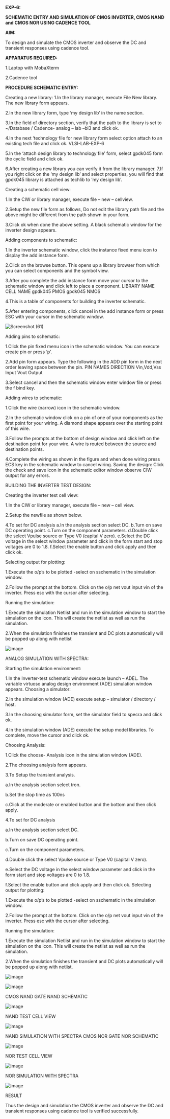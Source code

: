 **EXP-6:**
 
 **SCHEMATIC ENTRY AND SIMULATION OF CMOS INVERTER, CMOS NAND and CMOS NOR USING
 CADENCE TOOL**
 
 **AIM:**
 
 To design and simulate the CMOS inverter and observe the DC and transient
 responses using cadence tool.
 
 **APPARATUS REQUIRED:**
 
 1.Laptop with MobaXterm
 
 2.Cadence tool
 
 **PROCEDURE SCHEMATIC ENTRY:**
 
 Creating a new library:
 1.In the library manager, execute File 
New library. The new library form appears.

2.In the new library form, type ‘my design lib’ in the
 name section. 

 3.In the field of directory section, verify that the path to the library is set to
 ~/Database / Cadence- analog – lab –bl3 and click ok.
 
 4.In the next ‘technology file for new library
 form select option attach to an existing tech file and click ok. VLSI-LAB-EXP-6

 5.In the ‘attach
 design library to technology file’ form, select gpdk045 form the cyclic field and click ok.
 
 6.After creating a new library you can verify it from the library manager. 7.If you right click on the ‘my
 design lib’ and select properties, you will find that gpdk045 library is attached as techlib to ‘my
 design lib’.
 
 Creating a schematic cell view:
 
 1.In the CIW or library manager, execute file – new – cellview. 
 
 2.Setup the new file form as follows, Do not edit the library path file and the above might be
 different from the path shown in your form.
 
 3.Click ok when done the above setting. A black schematic window for the inverter design appears.

 Adding components to schematic: 
 
 1.In the inverter schematic window, click the instance fixed menu icon to display the add instance form.
 
 2.Click on the browse button. This opens up a library browser from which you can select
 components and the symbol view.
 
 3.After you complete the add instance form move your cursor to
 the schematic window and click left to place a component. LIBRARY NAME CELL NAME gpdk045
 PMOS gpdk045 NMOS
 
 4.This is a table of components for building the inverter schematic.
 
 5.After entering components, click cancel in the add instance form or press ESC with your cursor in the
 schematic window.

 ![Screenshot (61)](https://github.com/hemakaruna/VLSI-LAB-EXP-6/assets/160728787/8db56d8a-49d2-4350-8be7-c7e83a79df26)


  Adding pins to schematic: 
  
 1.Click the pin fixed menu icon in the schematic window. You can execute
 create pin or press ‘p’.
 
 2.Add pin form appears. Type the following in the ADD pin form in the next
 order leaving space between the pin. PIN NAMES DIRECTION Vin,Vdd,Vss Input Vout Output

 3.Select cancel and then the schematic window enter window file or press the f bind key.
 
 Adding wires to schematic: 

 1.Click the wire (narrow) icon in the schematic window. 
 
 2.In the schematic window click on a pin of one of your components as the first point for your wiring. A diamond
 shape appears over the starting point of this wire.
 
 3.Follow the prompts at the bottom of design  window and click left on the destination point for your wire. A wire is routed between the source
 and destination points. 
 
 4.Complete the wiring as shown in the figure and when done wiring press
 ECS key in the schematic window to cancel wiring.
 Saving the design: Click the check and save icon
 in the schematic editor window observe CIW output for any errors.
 
 BUILDING THE INVERTER TEST DESIGN:
 
 Creating the inverter test cell view: 
 
 1.In the CIW or library
 manager, execute file – new – cell view. 

 2.Setup the newfile as shown below.

 4.To set for DC analysis a.In the analysis section select DC. b.Turn on
 save DC operating point. c.Turn on the component parameters. d.Double click the select Vpulse
 source or Type V0 (capital V zero). e.Select the DC voltage in the select window parameter and click
 in the form start and stop voltages are 0 to 1.8. f.Select the enable button and click apply and then
 click ok. 

 Selecting output for plotting:
 
 1.Execute the o/p’s to be plotted -select on sschematic in the
 simulation window. 
 
 2.Follow the prompt at the bottom. Click on the o/p net vout input vin of the
 inverter. Press esc with the cursor after selecting.
 
 Running the simulation:
 
 1.Execute the simulation
 Netlist and run in the simulation window to start the simulation on the icon. This will create the
 netlist as well as run the simulation.
 
 2.When the simulation finishes the transient and DC plots
 automatically will be popped up along with netlist

 ![image](https://github.com/hemakaruna/VLSI-LAB-EXP-6/assets/160728787/8d3b9565-fd38-4233-8d88-c3027d9a2ccc)

ANALOG SIMULATION WITH SPECTRA: 

Starting the simulation environment:

1.In the Inverter-test schematic window execute launch – ADEL. The variable virtuoso analog design environment (ADE) simulation window appears. Choosing a simulator:

2.In the simulation window (ADE) execute setup – simulator / directory / host.

3.In the choosing simulator form, set the simulator field to specra and click ok.

4.In the simulation window (ADE) execute the setup model libraries. To complete, move the cursor and click ok.

Choosing Analysis:

1.Click the choose- Analysis icon in the simulation window (ADE).

2.The choosing analysis form appears.

3.To Setup the transient analysis.

a.In the analysis section select tron.

b.Set the stop time as 100ns

c.Click at the moderate or enabled button and the bottom and then click apply.

4.To set for DC analysis

a.In the analysis section select DC.

b.Turn on save DC operating point.

c.Turn on the component parameters.

d.Double click the select Vpulse source or Type V0 (capital V zero).

e.Select the DC voltage in the select window parameter and click in the form start and stop voltages are 0 to 1.8.

f.Select the enable button and click apply and then click ok. Selecting output for plotting:

1.Execute the o/p’s to be plotted -select on sschematic in the simulation window.

2.Follow the prompt at the bottom. Click on the o/p net vout input vin of the inverter. Press esc with the cursor after selecting.

Running the simulation:

1.Execute the simulation Netlist and run in the simulation window to start the simulation on the icon. This will create the netlist as well as run the simulation.

2.When the simulation finishes the transient and DC plots automatically will be popped up along with netlist.

![image](https://github.com/hemakaruna/VLSI-LAB-EXP-6/assets/160728787/4e9753e8-3f90-490f-a8c3-28f75d5da5bb)

![image](https://github.com/hemakaruna/VLSI-LAB-EXP-6/assets/160728787/641e686a-dd22-4f2d-9895-c0af592b55a7)

CMOS NAND GATE NAND SCHEMATIC

![image](https://github.com/hemakaruna/VLSI-LAB-EXP-6/assets/160728787/49fea162-2377-4301-90fd-278a8d6c0ba0)


NAND TEST CELL VIEW

![image](https://github.com/hemakaruna/VLSI-LAB-EXP-6/assets/160728787/94e57c9d-3154-4381-a3ff-ac254f1a4a38)

NAND SIMULATION WITH SPECTRA CMOS NOR GATE NOR SCHEMATIC 

![image](https://github.com/hemakaruna/VLSI-LAB-EXP-6/assets/160728787/2957d722-aeb5-4504-8eec-f1aee38b5107)

NOR TEST CELL VIEW 

![image](https://github.com/hemakaruna/VLSI-LAB-EXP-6/assets/160728787/1b9effa9-6b12-4e19-9264-bdf440677e7f)

NOR SIMULATION WITH SPECTRA

![image](https://github.com/hemakaruna/VLSI-LAB-EXP-6/assets/160728787/361a475f-8af9-4b9a-9489-055557ebf126)

RESULT

Thus the design and simulation the CMOS inverter and observe the DC and transient 
responses using cadence tool is verified successfully.
